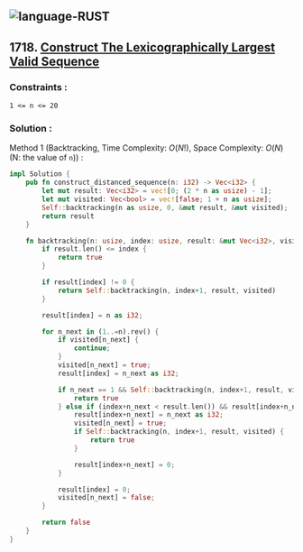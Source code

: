 ![language-RUST](https://img.shields.io/badge/RUST-8d4004?style=for-the-badge&logo=RUST)
---

## 1718. [Construct The Lexicographically Largest Valid Sequence](https://leetcode.com/problems/construct-the-lexicographically-largest-valid-sequence)

### Constraints :
```text
1 <= n <= 20
```

### Solution :

Method 1 (Backtracking, Time Complexity: $O(N!)$, Space Complexity: $O(N)$ (N: the value of `n`)) :
```rust
impl Solution {
    pub fn construct_distanced_sequence(n: i32) -> Vec<i32> {
        let mut result: Vec<i32> = vec![0; (2 * n as usize) - 1];
        let mut visited: Vec<bool> = vec![false; 1 + n as usize];
        Self::backtracking(n as usize, 0, &mut result, &mut visited);
        return result
    }

    fn backtracking(n: usize, index: usize, result: &mut Vec<i32>, visited: &mut Vec<bool>) -> bool {
        if result.len() <= index {
            return true
        }

        if result[index] != 0 {
            return Self::backtracking(n, index+1, result, visited)
        }

        result[index] = n as i32;

        for n_next in (1..=n).rev() {
            if visited[n_next] {
                continue;
            }
            visited[n_next] = true;
            result[index] = n_next as i32;

            if n_next == 1 && Self::backtracking(n, index+1, result, visited) {
                return true
            } else if (index+n_next < result.len()) && result[index+n_next] == 0 {
                result[index+n_next] = n_next as i32;
                visited[n_next] = true;
                if Self::backtracking(n, index+1, result, visited) {
                    return true
                }

                result[index+n_next] = 0;
            }

            result[index] = 0;
            visited[n_next] = false;
        }

        return false
    }
}
```
